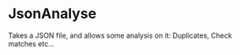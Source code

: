 JsonAnalyse
===========

Takes a JSON file, and allows some analysis on it: Duplicates, Check matches etc...